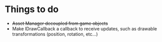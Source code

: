 # Things to do

- ~~Asset Manager decoupled from game objects~~
- Make IDrawCallback a callback to receive updates, such as drawable transformations (position, rotation, etc&#8230;)